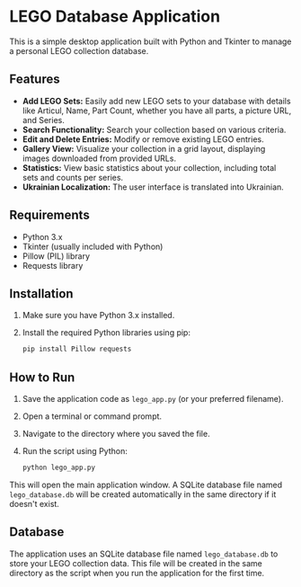 # LEGO Database Application

This is a simple desktop application built with Python and Tkinter to manage a personal LEGO collection database.

## Features

*   **Add LEGO Sets:** Easily add new LEGO sets to your database with details like Articul, Name, Part Count, whether you have all parts, a picture URL, and Series.
*   **Search Functionality:** Search your collection based on various criteria.
*   **Edit and Delete Entries:** Modify or remove existing LEGO entries.
*   **Gallery View:** Visualize your collection in a grid layout, displaying images downloaded from provided URLs.
*   **Statistics:** View basic statistics about your collection, including total sets and counts per series.
*   **Ukrainian Localization:** The user interface is translated into Ukrainian.

## Requirements

*   Python 3.x
*   Tkinter (usually included with Python)
*   Pillow (PIL) library
*   Requests library

## Installation

1.  Make sure you have Python 3.x installed.
2.  Install the required Python libraries using pip:

    ```bash
    pip install Pillow requests
    ```

## How to Run

1.  Save the application code as `lego_app.py` (or your preferred filename).
2.  Open a terminal or command prompt.
3.  Navigate to the directory where you saved the file.
4.  Run the script using Python:

    ```bash
    python lego_app.py
    ```

This will open the main application window. A SQLite database file named `lego_database.db` will be created automatically in the same directory if it doesn't exist.

## Database

The application uses an SQLite database file named `lego_database.db` to store your LEGO collection data. This file will be created in the same directory as the script when you run the application for the first time. 
